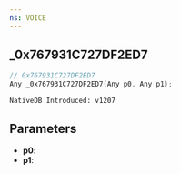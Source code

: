 ```yaml
---
ns: VOICE
---
```

## _0x767931C727DF2ED7

```c
// 0x767931C727DF2ED7
Any _0x767931C727DF2ED7(Any p0, Any p1);
```

```
NativeDB Introduced: v1207
```

## Parameters
* **p0**:
* **p1**:
